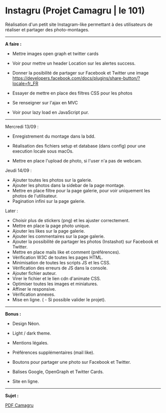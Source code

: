 ﻿# Instagru (Projet Camagru | le 101)
Réalisation d'un petit site Instagram-like permettant à des utilisateurs de réaliser et partager des photo-montages.

<hr>

<strong>A faire :</strong>

 - Mettre images open graph et twitter cards
 - Voir pour mettre un header Location sur les alertes success.
 - Donner la posibilité de partager sur Facebook et Twitter une image
https://developers.facebook.com/docs/plugins/share-button/?locale=fr_FR

 - Essayer de mettre en place des filtres CSS pour les photos

 - Se renseigner sur l'ajax en MVC
 - Voir pour lazy load en JavaScript pur.

<hr>

Mercredi 13/09 :

 - Enregistrement du montage dans la bdd.

 - Réalisation des fichiers setup et database (dans config) pour une execution locale sous macOs.
 - Mettre en place l'upload de photo, si l'user n'a pas de webcam.

Jeudi 14/09 :

 - Ajouter toutes les photos sur la galerie.
 - Ajouter les photos dans la sidebar de la page montage.
 - Mettre en place filtre pour la page galerie, pour voir uniquement les photos de l'utilisateur.
 - Pagination infini sur la page galerie.

Later :

 - Choisir plus de stickers (png) et les ajuster correctement.
 - Mettre en place la page photo unique.
 - Ajouter les likes sur la page galerie.
 - Ajouter les commentaires sur la page galerie.
 - Ajouter la possibilité de partager les photos (Instashot) sur Facebook et Twitter.
 - Mettre en place mails like et comment (préférences).
 - Vérification W3C de toutes les pages HTML.
 - Minimisation de toutes les scripts JS et les CSS.
 - Vérification des erreurs de JS dans la console.
 - Ajouter fichier auteur.
 - Virer le fichier et le lien cdn d'animate CSS.
 - Optimiser toutes les images et miniatures.
 - Affiner le responsive.
 - Vérification annexes.
 - Mise en ligne.
( - Si possible valider le projet).

<hr>

<strong>Bonus :</strong>

 - Design Néon.
 - Light / dark theme.
 - Mentions légales.

 - Préférences supplémentaires (mail like).
 - Boutons pour partager une photo sur Facebook et Twitter.
 - Balises Google, OpenGraph et Twitter Cards.
 - Site en ligne.


<hr>

<strong>Sujet :</strong>

<a href="https://github.com/Rorothejedi/camagru/blob/master/camagru.fr.pdf">PDF Camagru</a>
